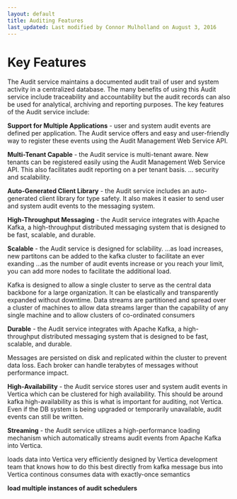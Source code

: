 ```yaml
---
layout: default
title: Auditing Features
last_updated: Last modified by Connor Mulholland on August 3, 2016
---
```


# Key Features

The Audit service maintains a documented audit trail of user and system activity in a centralized database. The many benefits of using this Audit service include traceability and accountability but the audit records can also be used for analytical, archiving and reporting purposes. The key features of the Audit service include: 

**Support for Multiple Applications** - user and system audit events are defined per application. The Audit service offers and easy and user-friendly way to register these events using the Audit Management Web Service API.

**Multi-Tenant Capable** - the Audit service is multi-tenant aware. New tenants can be registered easily using the Audit Management Web Service API. This also facilitates audit reporting on a per tenant basis. ... security and scalability.  

**Auto-Generated Client Library** - the Audit service includes an auto-generated client library for type safety. It also makes it easier to send user and system audit events to the messaging system.

**High-Throughput Messaging** - the Audit service integrates with Apache Kafka, a high-throughput distributed messaging system that is designed to be fast, scalable, and durable.

**Scalable** - the Audit service is designed for sclability. ...as load increases, new partitons can be added to the kafka cluster to facilitate an ever exanding ...as the number of audit events increase or you reach your limit, you can add more nodes to facilitate the additional load.

Kafka is designed to allow a single cluster to serve as the central data backbone for a large organization. It can be elastically and transparently expanded without downtime. Data streams are partitioned and spread over a cluster of machines to allow data streams larger than the capability of any single machine and to allow clusters of co-ordinated consumers


**Durable** - the Audit service integrates with Apache Kafka, a high-throughput distributed messaging system that is designed to be fast, scalable, and durable.

Messages are persisted on disk and replicated within the cluster to prevent data loss. Each broker can handle terabytes of messages without performance impact.

**High-Availability** - the Audit service stores user and system audit events in Vertica which can be clustered for high availability.
This should be around kafka high-availability as this is what is important for auditing, not Vertica.
Even if the DB system is being upgraded or temporarily unavailable, audit events can still be written.

**Streaming** - the Audit service utilizes a high-performance loading mechanism which automatically streams audit events from Apache Kafka into Vertica.

loads data into Vertica very efficiently
designed by Vertica development team that knows how to do this best
directly from kafka message bus into Vertica
continous consumes data with exactly-once semantics

**load multiple instances of audit schedulers**  

